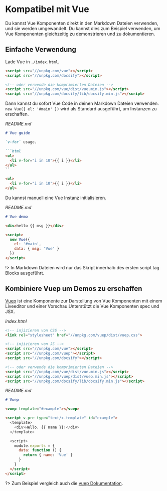 # Kompatibel mit Vue

Du kannst Vue Komponenten direkt in den Markdown Dateien verwenden, und sie werden umgewandelt. Du kannst dies zum Beispiel verwenden, um Vue Komponenten gleichzeitig zu demonstrieren und zu dokumentieren.

## Einfache Verwendung

Lade Vue in `./index.html`.

```html
<script src="//unpkg.com/vue"></script>
<script src="//unpkg.com/docsify"></script>

<!-- oder verwende die komprimierten Dateien -->
<script src="//unpkg.com/vue/dist/vue.min.js"></script>
<script src="//unpkg.com/docsify/lib/docsify.min.js"></script>
```

Dann kannst du sofort Vue Code in deinen Markdown Dateien verwenden. `new Vue({ el: '#main' })` wird als Standard ausgeführt, um Instanzen zu erschaffen.

*README.md*

```markdown
# Vue guide

`v-for` usage.

```html
<ul>
  <li v-for="i in 10">{{ i }}</li>
</ul>
``

<ul>
  <li v-for="i in 10">{{ i }}</li>
</ul>
```

Du kannst manuell eine Vue Instanz initialisieren.

*README.md*

```markdown
# Vue demo

<div>hello {{ msg }}</div>

<script>
  new Vue({
    el: '#main',
    data: { msg: 'Vue' }
  })
</script>
```

!> In Markdown Dateien wird nur das Skript innerhalb des ersten script tag Blocks ausgeführt.

## Kombiniere Vuep um Demos zu erschaffen

[Vuep](https://github.com/QingWei-Li/vuep) ist eine Komponente zur Darstellung von Vue Komponenten mit einem Liveeditor und einer Vorschau.Unterstützt die Vue Komponenten spec und JSX.

*index.html*

```html
<!-- injizieren von CSS -->
<link rel="stylesheet" href="//unpkg.com/vuep/dist/vuep.css">

<!-- injizieren von JS -->
<script src="//unpkg.com/vue"></script>
<script src="//unpkg.com/vuep"></script>
<script src="//unpkg.com/docsify"></script>

<!-- oder verwende die komprimierten Dateien -->
<script src="//unpkg.com/vue/dist/vue.min.js"></script>
<script src="//unpkg.com/vuep/dist/vuep.min.js"></script>
<script src="//unpkg.com/docsify/lib/docsify.min.js"></script>
```

*README.md*

```markdown
# Vuep

<vuep template="#example"></vuep>

<script v-pre type="text/x-template" id="example">
  <template>
    <div>Hello, {{ name }}!</div>
  </template>

  <script>
    module.exports = {
      data: function () {
        return { name: 'Vue' }
      }
    }
  </script>
</script>
```

?> Zum Beispiel vergleich auch die [vuep Dokumentation](https://qingwei-li.github.io/vuep/).
